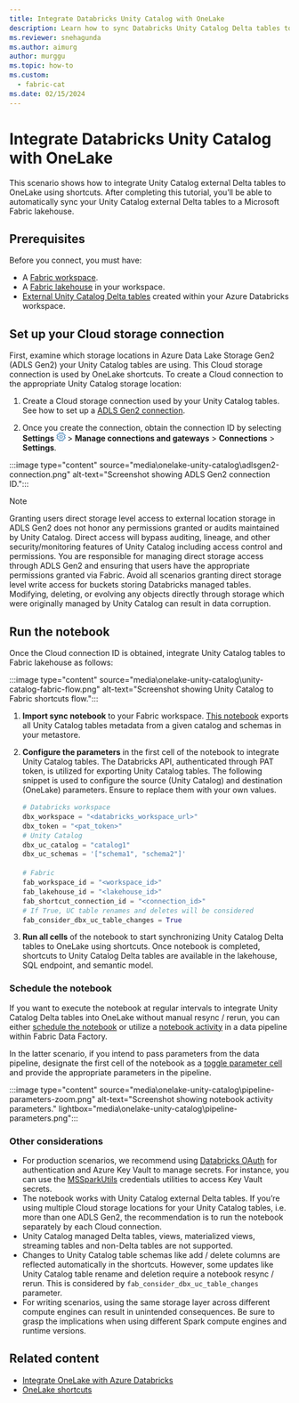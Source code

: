 ```yaml
---
title: Integrate Databricks Unity Catalog with OneLake
description: Learn how to sync Databricks Unity Catalog Delta tables to OneLake using shortcuts.
ms.reviewer: snehagunda
ms.author: aimurg
author: murggu
ms.topic: how-to
ms.custom:
  - fabric-cat
ms.date: 02/15/2024
---
```


# Integrate Databricks Unity Catalog with OneLake

This scenario shows how to integrate Unity Catalog external Delta tables to OneLake using shortcuts. After completing this tutorial, you’ll be able to automatically sync your Unity Catalog external Delta tables to a Microsoft Fabric lakehouse.

## Prerequisites

Before you connect, you must have:

- A [Fabric workspace](../get-started/create-workspaces.md).
- A [Fabric lakehouse](../data-engineering/tutorial-build-lakehouse.md) in your workspace.
- [External Unity Catalog Delta tables](https://learn.microsoft.com/azure/databricks/sql/language-manual/sql-ref-external-tables) created within your Azure Databricks workspace.


## Set up your Cloud storage connection

First, examine which storage locations in Azure Data Lake Storage Gen2 (ADLS Gen2) your Unity Catalog tables are using. This Cloud storage connection is used by OneLake shortcuts. To create a Cloud connection to the appropriate Unity Catalog storage location:

1. Create a Cloud storage connection used by your Unity Catalog tables. See how to set up a [ADLS Gen2 connection](../data-factory/connector-azure-data-lake-storage-gen2.md).

2. Once you create the connection, obtain the connection ID by selecting **Settings** ![Settings gear icon](../data-factory/media/connector-common/settings.png) > **Manage connections and gateways** > **Connections** > **Settings**.

:::image type="content" source="media\onelake-unity-catalog\adlsgen2-connection.png" alt-text="Screenshot showing ADLS Gen2 connection ID.":::

> [!NOTE]
> Granting users direct storage level access to external location storage in ADLS Gen2 does not honor any permissions granted or audits maintained by Unity Catalog.  Direct access will bypass auditing, lineage, and other security/monitoring features of Unity Catalog including access control and permissions. You are responsible for managing direct storage access through ADLS Gen2 and ensuring that users have the appropriate permissions granted via Fabric. 
Avoid all scenarios granting direct storage level write access for buckets storing Databricks managed tables. Modifying, deleting, or evolving any objects directly through storage which were originally managed by Unity Catalog can result in data corruption. 

## Run the notebook

Once the Cloud connection ID is obtained, integrate Unity Catalog tables to Fabric lakehouse as follows:

:::image type="content" source="media\onelake-unity-catalog\unity-catalog-fabric-flow.png" alt-text="Screenshot showing Unity Catalog to Fabric shortcuts flow.":::

1. **Import sync notebook** to your Fabric workspace.  [This notebook](https://github.com/microsoft/fabric-samples/blob/main/docs-samples/onelake/unity-catalog/nb-sync-uc-fabric-onelake.ipynb) exports all Unity Catalog tables metadata from a given catalog and schemas in your metastore. 

2. **Configure the parameters** in the first cell of the notebook to integrate Unity Catalog tables. The Databricks API, authenticated through PAT token, is utilized for exporting Unity Catalog tables. The following snippet is used to configure the source (Unity Catalog) and destination (OneLake) parameters. Ensure to replace them with your own values.

    ```python
    # Databricks workspace
    dbx_workspace = "<databricks_workspace_url>"
    dbx_token = "<pat_token>"
    # Unity Catalog
    dbx_uc_catalog = "catalog1"
    dbx_uc_schemas = '["schema1", "schema2"]'

    # Fabric
    fab_workspace_id = "<workspace_id>"
    fab_lakehouse_id = "<lakehouse_id>"
    fab_shortcut_connection_id = "<connection_id>"
    # If True, UC table renames and deletes will be considered
    fab_consider_dbx_uc_table_changes = True
    ```

3. **Run all cells** of the notebook to start synchronizing Unity Catalog Delta tables to OneLake using shortcuts. Once notebook is completed, shortcuts to Unity Catalog Delta tables are available in the lakehouse, SQL endpoint, and semantic model.

### Schedule the notebook

If you want to execute the notebook at regular intervals to integrate Unity Catalog Delta tables into OneLake without manual resync / rerun, you can either [schedule the notebook](../data-engineering/how-to-use-notebook.md) or utilize a [notebook activity](../data-factory/notebook-activity.md) in a data pipeline within Fabric Data Factory.

In the latter scenario, if you intend to pass parameters from the data pipeline, designate the first cell of the notebook as a [toggle parameter cell](../data-engineering/author-execute-notebook.md) and provide the appropriate parameters in the pipeline.

:::image type="content" source="media\onelake-unity-catalog\pipeline-parameters-zoom.png" alt-text="Screenshot showing notebook activity parameters." lightbox="media\onelake-unity-catalog\pipeline-parameters.png":::

### Other considerations

- For production scenarios, we recommend using [Databricks OAuth](https://learn.microsoft.com/azure/databricks/dev-tools/auth/oauth-m2m) for authentication and Azure Key Vault to manage secrets. For instance, you can use the [MSSparkUtils](../data-engineering/microsoft-spark-utilities.md) credentials utilities to access Key Vault secrets.
- The notebook works with Unity Catalog external Delta tables. If you’re using multiple Cloud storage locations for your Unity Catalog tables, i.e. more than one ADLS Gen2, the recommendation is to run the notebook separately by each Cloud connection.
- Unity Catalog managed Delta tables, views, materialized views, streaming tables and non-Delta tables are not supported.
- Changes to Unity Catalog table schemas like add / delete columns are reflected automatically in the shortcuts. However, some updates like Unity Catalog table rename and deletion require a notebook resync / rerun. This is considered by `fab_consider_dbx_uc_table_changes` parameter.
- For writing scenarios, using the same storage layer across different compute engines can result in unintended consequences. Be sure to grasp the implications when using different Spark compute engines and runtime versions.


## Related content

- [Integrate OneLake with Azure Databricks](onelake-azure-databricks.md)
- [OneLake shortcuts](onelake-shortcuts.md)